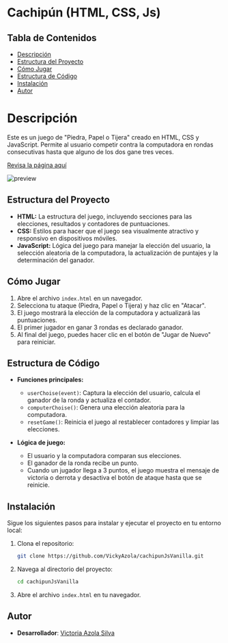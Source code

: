 # Cachipún (HTML, CSS, Js)

## Tabla de Contenidos

- [Descripción](#descripción)
- [Estructura del Proyecto](#estructura-del-proyecto)
- [Cómo Jugar](#como-jugar)
- [Estructura de Código](#estructura-de-código)
- [Instalación](#instalación)
- [Autor](#autor)

# Descripción

Este es un juego de "Piedra, Papel o Tijera" creado en HTML, CSS y JavaScript. 
Permite al usuario competir contra la computadora en rondas consecutivas hasta que alguno de los dos gane tres veces. 

[Revisa la página aquí](https://vickyazola.github.io/cachipunJsVanilla/)

![preview](https://github.com/user-attachments/assets/1d0d35c1-6da9-4c1e-8b6b-9426253b847a)

## Estructura del Proyecto

- **HTML:** La estructura del juego, incluyendo secciones para las elecciones, resultados y contadores de puntuaciones.
- **CSS:** Estilos para hacer que el juego sea visualmente atractivo y responsivo en dispositivos móviles.
- **JavaScript:** Lógica del juego para manejar la elección del usuario, la selección aleatoria de la computadora, la actualización de puntajes y la determinación del ganador.

## Cómo Jugar

1. Abre el archivo `index.html` en un navegador.
2. Selecciona tu ataque (Piedra, Papel o Tijera) y haz clic en "Atacar".
3. El juego mostrará la elección de la computadora y actualizará las puntuaciones.
4. El primer jugador en ganar 3 rondas es declarado ganador.
5. Al final del juego, puedes hacer clic en el botón de "Jugar de Nuevo" para reiniciar.

## Estructura de Código

- **Funciones principales:**
  - `userChoise(event)`: Captura la elección del usuario, calcula el ganador de la ronda y actualiza el contador.
  - `computerChoise()`: Genera una elección aleatoria para la computadora.
  - `resetGame()`: Reinicia el juego al restablecer contadores y limpiar las elecciones.

- **Lógica de juego:**
  - El usuario y la computadora comparan sus elecciones.
  - El ganador de la ronda recibe un punto.
  - Cuando un jugador llega a 3 puntos, el juego muestra el mensaje de victoria o derrota y desactiva el botón de ataque hasta que se reinicie.

## Instalación

Sigue los siguientes pasos para instalar y ejecutar el proyecto en tu entorno local:

1. Clona el repositorio:

    ```bash
    git clone https://github.com/VickyAzola/cachipunJsVanilla.git
    ```

2. Navega al directorio del proyecto:

    ```bash
    cd cachipunJsVanilla
    ```

3. Abre el archivo `index.html` en tu navegador.

## Autor

- **Desarrollador**: [Victoria Azola Silva](https://github.com/VickyAzola)
